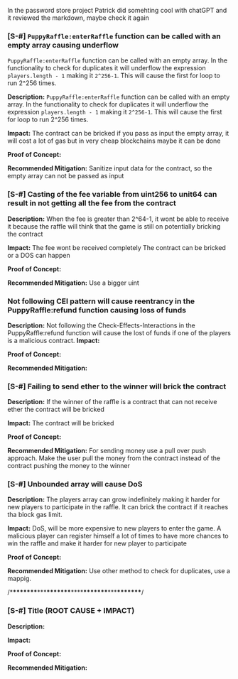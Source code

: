 In the password store project Patrick did somehting cool with chatGPT and it reviewed the markdown, maybe check it again

### [S-#] `PuppyRaffle:enterRaffle` function can be called with an empty array causing underflow

`PuppyRaffle:enterRaffle` function can be called with an empty array. In the functionality to check for duplicates it will underflow the expression `players.length - 1` making it `2^256-1`. This will cause the first for loop to run 2^256 times.

**Description:**
`PuppyRaffle:enterRaffle` function can be called with an empty array. In the functionality to check for duplicates it will underflow the expression `players.length - 1` making it `2^256-1`. This will cause the first for loop to run 2^256 times.

**Impact:**
The contract can be bricked if you pass as input the empty array, it will cost a lot of gas but in very cheap blockchains maybe it can be done

**Proof of Concept:**

**Recommended Mitigation:**
Sanitize input data for the contract, so the empty array can not be passed as input

### [S-#] Casting of the fee variable from uint256 to unit64 can result in not getting all the fee from the contract

**Description:**
When the fee is greater than 2^64-1, it wont be able to receive it because the raffle will think that the game is still on potentially bricking the contract

**Impact:**
The fee wont be received completely
The contract can be bricked or a DOS can happen

**Proof of Concept:**

**Recommended Mitigation:**
Use a bigger uint

### Not following CEI pattern will cause reentrancy in the PuppyRaffle:refund function causing loss of funds

**Description:**
Not following the Check-Effects-Interactions in the PuppyRaffle:refund function will cause the lost of funds if one of the players is a malicious contract.
**Impact:**

**Proof of Concept:**

**Recommended Mitigation:**

### [S-#] Failing to send ether to the winner will brick the contract

**Description:**
If the winner of the raffle is a contract that can not receive ether the contract will be bricked

**Impact:**
The contract will be bricked

**Proof of Concept:**

**Recommended Mitigation:**
For sending money use a pull over push approach. Make the user pull the money from the contract instead of the contract pushing the money to the winner

### [S-#] Unbounded array will cause DoS

**Description:**
The players array can grow indefinitely making it harder for new players to participate in the raffle. It can brick the contract if it reaches tha block gas limit.

**Impact:**
DoS, will be more expensive to new players to enter the game. A malicious player can register himself a lot of times to have more chances to win the raffle and make it harder for new player to participate

**Proof of Concept:**

**Recommended Mitigation:**
Use other method to check for duplicates, use a mappig.

/\***\*\*\*\*\*\*\***\*\*\***\*\*\*\*\*\*\***\*\*\*\***\*\*\*\*\*\*\***\*\*\***\*\*\*\*\*\*\***/

### [S-#] Title (ROOT CAUSE + IMPACT)

**Description:**

**Impact:**

**Proof of Concept:**

**Recommended Mitigation:**
